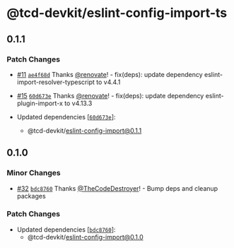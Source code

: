 # @tcd-devkit/eslint-config-import-ts

## 0.1.1

### Patch Changes

- [#11](https://github.com/TheCodeDestroyer/devkit/pull/11) [`ae4f68d`](https://github.com/TheCodeDestroyer/devkit/commit/ae4f68d974c05788f13a7a4a418c2f4041e814e9) Thanks [@renovate](https://github.com/apps/renovate)! - fix(deps): update dependency eslint-import-resolver-typescript to v4.4.1

- [#15](https://github.com/TheCodeDestroyer/devkit/pull/15) [`60d673e`](https://github.com/TheCodeDestroyer/devkit/commit/60d673e3f2ea33f67d441cbfb4b9f299f1a37529) Thanks [@renovate](https://github.com/apps/renovate)! - fix(deps): update dependency eslint-plugin-import-x to v4.13.3

- Updated dependencies [[`60d673e`](https://github.com/TheCodeDestroyer/devkit/commit/60d673e3f2ea33f67d441cbfb4b9f299f1a37529)]:
  - @tcd-devkit/eslint-config-import@0.1.1

## 0.1.0

### Minor Changes

- [#32](https://github.com/TheCodeDestroyer/devkit/pull/32) [`bdc8760`](https://github.com/TheCodeDestroyer/devkit/commit/bdc87609699071b2624c35a62437a315ee2baec6) Thanks [@TheCodeDestroyer](https://github.com/TheCodeDestroyer)! - Bump deps and cleanup packages

### Patch Changes

- Updated dependencies [[`bdc8760`](https://github.com/TheCodeDestroyer/devkit/commit/bdc87609699071b2624c35a62437a315ee2baec6)]:
  - @tcd-devkit/eslint-config-import@0.1.0
